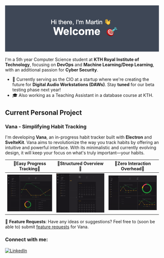 <!--
**Lindefor/Lindefor** is a ✨ _special_ ✨ repository because its `README.md` (this file) appears on your GitHub profile.
-->

![Me](assets/Me.png)


I'm a 5th year Computer Science student at **KTH Royal Institute of Technology**, focusing on **DevOps** and **Machine Learning/Deep Learning**, with an additional passion for **Cyber Security**.

- 🚀 Currently serving as the CIO at a startup where we're creating the future for **Digital Audio Workstations (DAWs)**. Stay **tuned** for our beta testing phase next year!
- 🎓 Also working as a Teaching Assistant in a database course at KTH.

## Current Personal Project

### Vana - Simplifying Habit Tracking

I'm developing **Vana**, an in-progress habit tracker built with **Electron** and **SvelteKit**. Vana aims to revolutionize the way you track habits by offering an intuitive and powerful interface. With its minimalistic and currently evolving design, it will keep your focus on what's truly important—your habits.

| 🌟Easy Progress Tracking🌟 | 🌟Structured Overview🌟 | 🌟Zero Interaction Overhead🌟 |
| ------------- | ------------- | ------------- |
| ![Graph Demo](assets/Graph.gif)  | ![Calendar Demo](assets/TheCalendar.gif)  | ![Habit Demo](assets/Habits.gif)  |

🔗 **Feature Requests**: Have any ideas or suggestions? Feel free to (soon be able to) submit [feature requests](#) for Vana.

<h3 align="left">Connect with me:</h3>
<p align="left">
  <a href="https://www.linkedin.com/in/martin-lindefors/" target="blank">
    <img align="center" src="https://upload.wikimedia.org/wikipedia/commons/c/ca/LinkedIn_logo_initials.png" alt="LinkedIn" height="40" width="40" />
  </a>
</p>

